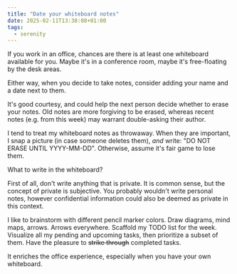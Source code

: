 ```yaml
---
title: "Date your whiteboard notes"
date: 2025-02-11T13:38:08+01:00
tags:
  - serenity
---
```


If you work in an office, chances are there is at least one whiteboard available
for you.
Maybe it's in a conference room, maybe it's free-floating by the desk areas.

Either way, when you decide to take notes, consider adding your name and a date
next to them.

It's good courtesy, and could help the next person decide whether to erase your
notes. Old notes are more forgiving to be erased, whereas recent notes (e.g.
from this week) may warrant double-asking their author.

I tend to treat my whiteboard notes as throwaway. When they are important, I
snap a picture (in case someone deletes them), _and_ write: "DO NOT ERASE UNTIL
YYYY-MM-DD". Otherwise, assume it's fair game to lose them.

What to write in the whiteboard?

First of all, don't write anything that is private. It is common sense, but the concept
of private is subjective. You probably wouldn't write personal notes, however
confidential information could also be deemed as private in this context.

I like to brainstorm with different pencil marker colors. Draw diagrams, mind
maps, arrows. Arrows everywhere. Scaffold my TODO list for the week. Visualize
all my pending and upcoming tasks, then prioritize a subset of them. Have the
pleasure to ~~strike through~~ completed tasks.

It enriches the office experience, especially when you have your own whiteboard.
